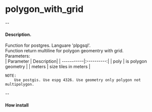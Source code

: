 # polygon_with_grid  
--  
#### Description.  
Function for postgres. Languare 'plpgsql'.  
Function return multiline for polygon geomentry with grid.  
	Parameters:  
	| Parameter  | Description|
	| -----------|:----------:|
	| poly       | is polygon geometry  |
	| meters     | size tiles in meters |

	NOTE:  
		Use postgis. Use espg 4326. Use geometry only polygon not multipolygon.
--
#### How install
